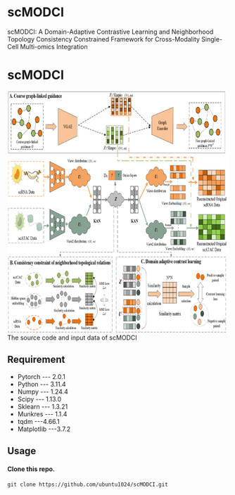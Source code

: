 # scMODCI
scMODCI: A Domain-Adaptive Contrastive Learning and Neighborhood Topology Consistency Constrained Framework for Cross-Modality Single-Cell Multi-omics Integration

# scMODCI
<img src="Model image/scMODCI.png" width="900" height="550" />
The source code and input data of scMODCI

## Requirement
- Pytorch --- 2.0.1
- Python --- 3.11.4
- Numpy --- 1.24.4
- Scipy --- 1.13.0
- Sklearn --- 1.3.21
- Munkres --- 1.1.4
- tqdm ---4.66.1
- Matplotlib ---3.7.2

## Usage
#### Clone this repo.
```
git clone https://github.com/ubuntu1024/scMODCI.git
```

